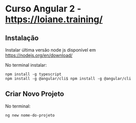 # **Curso Angular 2 - https://loiane.training/**

## Instalação

Instalar última versão node js  disponível em https://nodejs.org/en/download/

No terminal instalar:

    npm install -g typescript
    npm install -g @angular/cli$ npm install -g @angular/cli

## Criar Novo Projeto

No terminal:

`ng new nome-do-projeto`

